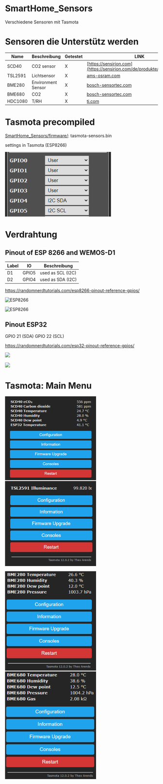 # SmartHome_Sensors
Verschiedene Sensoren mit Tasmota

# Sensoren die Unterstütz werden
| Name    | Beschreibung        | Getestet| LINK                                                                      |
|---------|---------------------|---------|---------------------------------------------------------------------------|
| SCD40   | CO2 sensor          |    X    | [https://sensirion.com](https://sensirion.com/de/produkte/katalog/SCD40/) |
| TSL2591 | Lichtsensor         |    X    | [ams-osram.com](https://ams-osram.com/products/sensors/ambient-light-color-spectral-sensors/ams-tsl25911-ambient-light-sensor) |
| BME280  | Environment Sensor  |    X    | [bosch-sensortec.com](https://www.bosch-sensortec.com) |
| BME680  | CO2                 |    X    | [bosch-sensortec.com](https://www.bosch-sensortec.com) |
| HDC1080 | T/RH                |    X    | [ti.com](https://www.ti.com/product/HDC1080) |

# Tasmota precompiled

[SmartHome_Sensors/firmware/](SmartHome_Sensors/firmware/): tasmota-sensors.bin

settings in Tasmota (ESP8266)

![](pict/Tasmota_GPIO_Settings.png)

# Verdrahtung



## Pinout of ESP 8266 and WEMOS-D1

| Label | IO    | Beschreibung      |
|-------|-------|-------------------|
| D1	  | GPIO5 | used as SCL (I2C) |
| D2	  | GPIO4 | used as SDA (I2C) |

https://randomnerdtutorials.com/esp8266-pinout-reference-gpios/

![ESP8266](https://i0.wp.com/randomnerdtutorials.com/wp-content/uploads/2019/05/ESP8266-ESP-12E-chip-pinout-gpio-pin.png?quality=100&strip=all&ssl=1)

![ESP8266](https://i0.wp.com/randomnerdtutorials.com/wp-content/uploads/2019/05/ESP8266-WeMos-D1-Mini-pinout-gpio-pin.png?quality=100&strip=all&ssl=1)

## Pinout ESP32

GPIO 21 (SDA)
GPIO 22 (SCL)

https://randomnerdtutorials.com/esp32-pinout-reference-gpios/

![](https://i0.wp.com/randomnerdtutorials.com/wp-content/uploads/2018/08/esp32-pinout-chip-ESP-WROOM-32.png?quality=100&strip=all&ssl=1)

![](https://i0.wp.com/randomnerdtutorials.com/wp-content/uploads/2018/08/ESP32-DOIT-DEVKIT-V1-Board-Pinout-36-GPIOs-updated.jpg?quality=100&strip=all&ssl=1)

# Tasmota: Main Menu

<img src="pict/SCD40_tasmota_main_page.png" width="300">  <img src="pict/TSL2591_tasmota_main_page.png" width="300">

<img src="pict/BME280_tasmota_main_page.png" width="300"> <img src="pict/BME680_tasmota_main_page.png" width="300">
